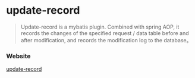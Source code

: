 # update-record

> Update-record is a mybatis plugin. Combined with spring AOP, it records the changes of the specified request / data table before and after modification, and records the modification log to the database。

### Website
[update-record](http://geekidea.io/update-record/)
